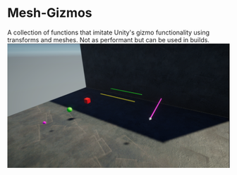 # Mesh-Gizmos
A collection of functions that imitate Unity's gizmo functionality using transforms and meshes. Not as performant but can be used in builds.
![alt text](https://github.com/Genso-0/Mesh-Gizmos/blob/master/Assets/Info/Gizmos.PNG)
